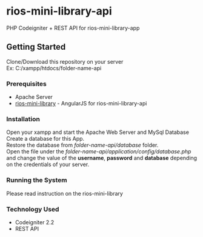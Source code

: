 # rios-mini-library-api
PHP Codeigniter + REST API for rios-mini-library-app

## Getting Started
Clone/Download this repository on your server
<br>Ex: C:/xampp/htdocs/folder-name-api
 
### Prerequisites
* Apache Server
* [rios-mini-library](https://github.com/ariesbrylle-bms/rios-mini-library.git) - AngularJS for rios-mini-library-api

### Installation
Open your xampp and start the Apache Web Server and MySql Database
<br>
Create a database for this App.
<br>
Restore the database from <i>folder-name-api/database</i> folder.
<br>
Open the file under the <i>folder-name-api/application/config/database.php</i> and change the value of the <b>username</b>, <b>password</b> and <b>database</b> depending on the credentials of your server.

### Running the System
Please read instruction on the rios-mini-library

### Technology Used
* Codeigniter 2.2
* REST API
